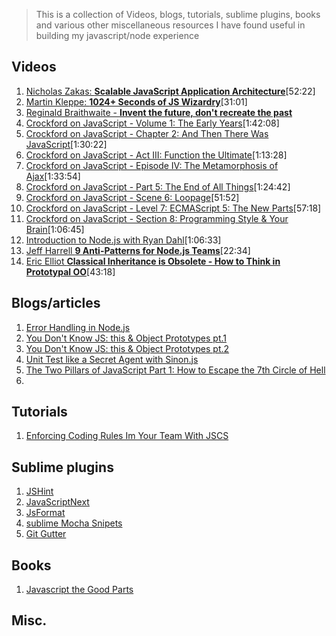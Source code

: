 > This is a collection of  Videos, blogs, tutorials, sublime plugins, books and various other miscellaneous resources I have found useful in building my javascript/node experience
> 

## Videos
1. [Nicholas Zakas: **Scalable JavaScript Application Architecture**](https://www.youtube.com/watch?v=vXjVFPosQHw)[52:22]
2. [Martin Kleppe: **1024+ Seconds of JS Wizardry**](https://www.youtube.com/watch?v=RTxtiLp1C8Y)[31:01]
3. [Reginald Braithwaite - **Invent the future, don't recreate the past**](https://www.youtube.com/watch?v=uYcAjr2J_rU&feature=youtu.be)
4. [Crockford on JavaScript - Volume 1: The Early Years](https://www.youtube.com/watch?v=JxAXlJEmNMg)[1:42:08]
5. [Crockford on JavaScript - Chapter 2: And Then There Was JavaScript](https://www.youtube.com/watch?v=RO1Wnu-xKoY)[1:30:22]
6. [Crockford on JavaScript - Act III: Function the Ultimate](https://www.youtube.com/watch?v=ya4UHuXNygM)[1:13:28]
7. [Crockford on JavaScript - Episode IV: The Metamorphosis of Ajax](https://www.youtube.com/watch?v=Fv9qT9joc0M)[1:33:54]
8. [Crockford on JavaScript - Part 5: The End of All Things](https://www.youtube.com/watch?v=47Ceot8yqeI)[1:24:42]
9. [Crockford on JavaScript - Scene 6: Loopage](https://www.youtube.com/watch?v=QgwSUtYSUqA)[51:52]
10. [Crockford on JavaScript - Level 7: ECMAScript 5: The New Parts](https://www.youtube.com/watch?v=UTEqr0IlFKY)[57:18]
11. [Crockford on JavaScript - Section 8: Programming Style & Your Brain](https://www.youtube.com/watch?v=taaEzHI9xyY)[1:06:45]
12. [Introduction to Node.js with Ryan Dahl](https://www.youtube.com/watch?v=jo_B4LTHi3I)[1:06:33]
13. [Jeff Harrell **9 Anti-Patterns for Node.js Teams**](https://www.youtube.com/watch?v=6phif2t-wj0)[22:34]
14. [Eric Elliot **Classical Inheritance is Obsolete - How to Think in Prototypal OO**](http://vimeo.com/69255635)[43:18]

## Blogs/articles
1. [Error Handling in Node.js](https://www.joyent.com/developers/node/design/errors)
2. [You Don't Know JS: this & Object Prototypes pt.1](https://github.com/getify/You-Dont-Know-JS/blob/master/this%20&%20object%20prototypes/ch1.md)
3. [You Don't Know JS: this & Object Prototypes pt.2](https://github.com/getify/You-Dont-Know-JS/blob/master/this%20&%20object%20prototypes/ch2.md)
4. [Unit Test like a Secret Agent with Sinon.js](http://www.elijahmanor.com/unit-test-like-a-secret-agent-with-sinon-js/)
5. [The Two Pillars of JavaScript Part 1: How to Escape the 7th Circle of Hell](https://medium.com/javascript-scene/the-two-pillars-of-javascript-ee6f3281e7f3)
6. 

## Tutorials
1. [Enforcing Coding Rules Im Your Team With JSCS](https://yannick.cr/posts/enforcing-coding-rules-in-your-team-with-jscs/post)

## Sublime plugins
1. [JSHint](https://github.com/uipoet/sublime-jshint)
2. [JavaScriptNext](https://github.com/Benvie/JavaScriptNext.tmLanguage)
3. [JsFormat](https://github.com/jdc0589/JsFormat)
4. [sublime Mocha Snipets](https://github.com/jfromaniello/sublime-mocha-snippets)
5. [Git Gutter](https://github.com/jisaacks/GitGutter)

## Books
1. [Javascript the Good Parts](http://www.amazon.com/JavaScript-Good-Parts-Douglas-Crockford/dp/0596517742)

## Misc.


